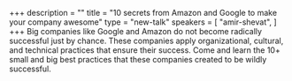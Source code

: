 +++
description = ""
title = "10 secrets from Amazon and Google to make your company awesome"
type = "new-talk"
speakers = [
        "amir-shevat",
]
+++
Big companies like Google and Amazon do not become radically successful just by chance. These companies apply organizational, cultural, and technical practices that ensure their success. Come and learn the 10+ small and big best practices that these companies created to be wildly successful.